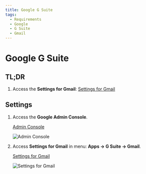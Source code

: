 ```yaml
---
title: Google G Suite
tags:
  - Requirements
  - Google
  - G Suite
  - Gmail
---
```

# Google G Suite

## TL;DR

1. Access the **Settings for Gmail**: [Settings for Gmail](https://admin.google.com/AdminHome#AppDetails:service=email)

## Settings

1. Access the **Google Admin Console**.

   [Admin Console](https://admin.google.com)

   ![Admin Console](https://cdn.phishx.io/phishx-docs/images/google_admin_01.webp)

2. Access **Settings for Gmail** in menu: **Apps -> G Suite -> Gmail**.

   [Settings for Gmail](https://admin.google.com/AdminHome#AppDetails:service=email)

   ![Settings for Gmail](https://cdn.phishx.io/phishx-docs/images/google_admin_02.webp)
